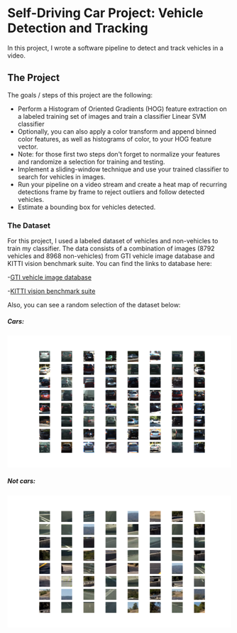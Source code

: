 # Self-Driving Car Project: Vehicle Detection and Tracking

In this project, I wrote a software pipeline to detect and track vehicles in a video.

The Project
---

The goals / steps of this project are the following:

* Perform a Histogram of Oriented Gradients (HOG) feature extraction on a labeled training set of images and train a classifier Linear SVM classifier
* Optionally, you can also apply a color transform and append binned color features, as well as histograms of color, to your HOG feature vector. 
* Note: for those first two steps don't forget to normalize your features and randomize a selection for training and testing.
* Implement a sliding-window technique and use your trained classifier to search for vehicles in images.
* Run your pipeline on a video stream and create a heat map of recurring detections frame by frame to reject outliers and follow detected vehicles.
* Estimate a bounding box for vehicles detected.

### The Dataset

For this project, I used a labeled dataset of vehicles and non-vehicles to train my classifier. The data consists of a combination of images (8792 vehicles and 8968 non-vehicles) from GTI vehicle image database and KITTI vision benchmark suite. You can find the links to database here:

-[GTI vehicle image database](http://www.gti.ssr.upm.es/data/Vehicle_database.html)

-[KITTI vision benchmark suite](http://www.cvlibs.net/datasets/kitti/)

Also, you can see a random selection of the dataset below:

##### Cars:
<img src=output_images/Cars.png />

##### Not cars:
<img src=output_images/notCars.png />

